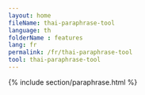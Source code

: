 ```yaml
---
layout: home
fileName: thai-paraphrase-tool
language: th
folderName : features
lang: fr
permalink: /fr/thai-paraphrase-tool
tool: thai-paraphrase-tool
---
```

{% include section/paraphrase.html %}